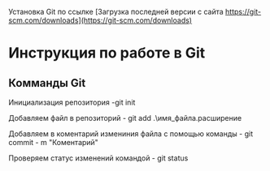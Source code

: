 Установка Git по ссылке [Загрузка последней версии с сайта https://git-scm.com/downloads](https://git-scm.com/downloads)

# Инструкция по работе в Git

## Комманды Git
Инициализация репозитория -git init

Добавляем файл в репозиторий - git add .\имя_файла.расширение

Добавляем в коментарий измениния файла с помощью команды - git commit - m "Коментарий"

Проверяем статус изменений командой - git status
